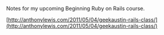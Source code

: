 Notes for my upcoming Beginning Ruby on Rails course.

[http://anthonylewis.com/2011/05/04/geekaustin-rails-class/](http://anthonylewis.com/2011/05/04/geekaustin-rails-class/)
